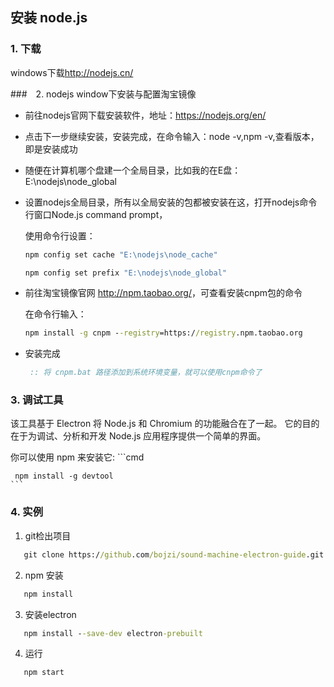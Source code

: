 ## 安装 node.js

 ### 1. 下载 
  
 windows下载<http://nodejs.cn/>

 ###　2. nodejs window下安装与配置淘宝镜像

 - 前往nodejs官网下载安装软件，地址：https://nodejs.org/en/

 - 点击下一步继续安装，安装完成，在命令输入：node -v,npm -v,查看版本，即是安装成功

 - 随便在计算机哪个盘建一个全局目录，比如我的在E盘：E:\nodejs\node_global

 - 设置nodejs全局目录，所有以全局安装的包都被安装在这，打开nodejs命令行窗口Node.js command prompt，

    使用命令行设置：
    
    ```cmd
    npm config set cache "E:\nodejs\node_cache"
    
    npm config set prefix "E:\nodejs\node_global"
    ```

 - 前往淘宝镜像官网 <http://npm.taobao.org/>，可查看安装cnpm包的命令

    在命令行输入：
    
    ```cmd
    npm install -g cnpm --registry=https://registry.npm.taobao.org
    ```
 - 安装完成
    ```cmd
     :: 将 cnpm.bat 路径添加到系统环境变量，就可以使用cnpm命令了
    ```
 
 ### 3. 调试工具  
 
 该工具基于 Electron 
 将 Node.js 和 Chromium 的功能融合在了一起。
 它的目的在于为调试、分析和开发 Node.js 应用程序提供一个简单的界面。
 
 你可以使用 npm 来安装它:
    ```cmd
     
     npm install -g devtool
    ```
 
 ### 4. 实例
 
 1. git检出项目
 
 ```cmd
    git clone https://github.com/bojzi/sound-machine-electron-guide.git
 ```
 2. npm 安装
 
 ```cmd
    npm install
 ``` 
 3. 安装electron
 
 ```cmd
    npm install --save-dev electron-prebuilt
 ```
 4. 运行
 
 ```cmd
    npm start
 ```
  
